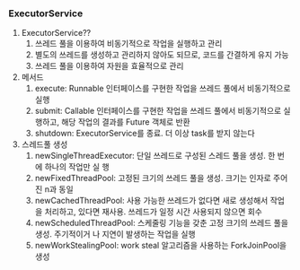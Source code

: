 ### ExecutorService

1. ExecutorService??
    1. 쓰레드 풀을 이용하여 비동기적으로 작업을 실행하고 관리
    2. 별도의 쓰레드를 생성하고 관리하지 않아도 되므로, 코드를 간결하게 유지 가능
    3. 쓰레드 풀을 이용하여 자원을 효율적으로 관리
2. 메서드
    1. execute: Runnable 인터페이스를 구현한 작업을 쓰레드 풀에서 비동기적으로 실행
    2. submit: Callable 인터페이스를 구현한 작업을 쓰레드 풀에서 비동기적으로 실행하고, 해당 작업의 결과를 Future<T> 객체로 반환
    3. shutdown: ExecutorService를 종료. 더 이상 task를 받지 않는다
3. 스레드풀 생성
    1. newSingleThreadExecutor: 단일 쓰레드로 구성된 스레드 풀을 생성. 한 번에 하나의 작업만 실
       행
    2. newFixedThreadPool: 고정된 크기의 쓰레드 풀을 생성. 크기는 인자로 주어진 n과 동일
    3. newCachedThreadPool: 사용 가능한 쓰레드가 없다면 새로 생성해서 작업을 처리하고, 있다면
       재사용. 쓰레드가 일정 시간 사용되지 않으면 회수
    4. newScheduledThreadPool: 스케줄링 기능을 갖춘 고정 크기의 쓰레드 풀을 생성. 주기적이거
       나 지연이 발생하는 작업을 실행
    5. newWorkStealingPool: work steal 알고리즘을 사용하는 ForkJoinPool을 생성
